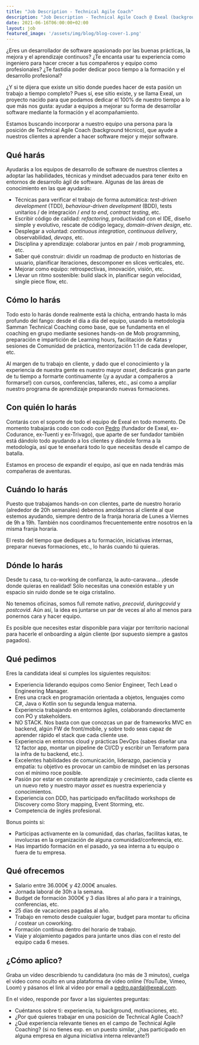 ```yaml
---
title: "Job Description - Technical Agile Coach"
description: "Job Description - Technical Agile Coach @ Exeal (background técnico, 100% remoto, 30h/w, €36−42K)"
date: 2021-06-16T06:00:00+02:00
layout: job
featured_image: '/assets/img/blog/blog-cover-1.png'
---
```


¿Eres un desarrollador de software apasionado por las buenas prácticas, la mejora y el aprendizaje continuos? ¿Te encanta usar tu experiencia como ingeniero para hacer crecer a tus compañeros y equipo como profesionales? ¿Te fastidia poder dedicar poco tiempo a la formación y el desarrollo profesional?

¿Y si te dijera que existe un sitio donde puedes hacer de esta pasión un trabajo a tiempo completo? Pues sí, ese sitio existe, y se llama Exeal, un proyecto nacido para que podamos dedicar el 100% de nuestro tiempo a lo que más nos gusta: ayudar a equipos a mejorar su forma de desarrollar software mediante la formación y el acompañamiento.

Estamos buscando incorporar a nuestro equipo una persona para la posición de Technical Agile Coach (background técnico), que ayude a nuestros clientes a aprender a hacer software mejor y mejor software.

## Qué harás

Ayudarás a los equipos de desarrollo de software de nuestros clientes a adoptar las habilidades, técnicas y mindset adecuados para tener éxito en entornos de desarrollo ágil de software. Algunas de las áreas de conocimiento en las que ayudarás:

- Técnicas para verificar el trabajo de forma automática: *test-driven development* (TDD), *behaviour-driven development* (BDD), tests unitarios / de integración / *end to end*, *contract testing*, etc.
- Escribir código de calidad: *refactoring*, productividad con el IDE, diseño simple y evolutivo, rescate de código legacy, *domain-driven design*, etc.
- Desplegar a voluntad: *continuous integration*, *continuous delivery*, observabilidad, *devops*, etc.
- Disciplina y aprendizaje: colaborar juntos en pair / mob programming, etc.
- Saber qué construir: dividir un roadmap de producto en historias de usuario, planificar iteraciones, descomponer en slices verticales, etc.
- Mejorar como equipo: retrospectivas, innovación, visión, etc.
- Llevar un ritmo sostenible: build slack in, planificar según velocidad, single piece flow, etc.

## Cómo lo harás

Todo esto lo harás donde realmente está la chicha, entrando hasta lo más profundo del fango: desde el día a día del equipo, usando la metodología Samman Technical Coaching como base, que se fundamenta en el coaching en grupo mediante sesiones hands-on de Mob programming, preparación e impartición de Learning hours, facilitación de Katas y sesiones de Comunidad de práctica, mentorización 1:1 de cada developer, etc.

Al margen de tu trabajo en cliente, y dado que el conocimiento y la experiencia de nuestra gente es nuestro mayor *asset*, dedicarás gran parte de tu tiempo a formarte continuamente (¡y a ayudar a compañeros a formarse!) con cursos, conferencias, talleres, etc., así como a ampliar nuestro programa de aprendizaje preparando nuevas formaciones.

## Con quién lo harás

Contarás con el soporte de todo el equipo de Exeal en todo momento. De momento trabajarás codo con codo con [Pedro](https://www.linkedin.com/in/ppardalj/) (fundador de Exeal, ex-Codurance, ex-Tuenti y ex-Trivago), que aparte de ser fundador también está dándolo todo ayudando a los clientes y dándole forma a la metodología, así que te enseñará todo lo que necesitas desde el campo de batalla.

Estamos en proceso de expandir el equipo, así que en nada tendrás más compañeras de aventuras.

## Cuándo lo harás

Puesto que trabajamos hands-on con clientes, parte de nuestro horario (alrededor de 20h semanales) debemos amoldarnos al cliente al que estemos ayudando, siempre dentro de la franja horaria de Lunes a Viernes de 9h a 19h. También nos coordinamos frecuentemente entre nosotros en la misma franja horaria.

El resto del tiempo que dediques a tu formación, iniciativas internas, preparar nuevas formaciones, etc., lo harás cuando tú quieras.

## Dónde lo harás

Desde tu casa, tu co-working de confianza, la auto-caravana... ¡desde donde quieras en realidad! Sólo necesitas una conexión estable y un espacio sin ruido donde se te oiga cristalino.

No tenemos oficinas, somos full remote nativo, *precovid*, *duringcovid* y *postcovid*. Aún así, la idea es juntarse un par de veces al año al menos para ponernos cara y hacer equipo.

Es posible que necesites estar disponible para viajar por territorio nacional para hacerle el onboarding a algún cliente (por supuesto siempre a gastos pagados).

## Qué pedimos

Eres la candidata ideal si cumples los siguientes requisitos:

- Experiencia liderando equipos como Senior Engineer, Tech Lead o Engineering Manager.
- Eres una crack en programación orientada a objetos, lenguajes como C#, Java o Kotlin son tu segunda lengua materna.
- Experiencia trabajando en entornos ágiles, colaborando directamente con PO y stakeholders.
- NO STACK. Nos basta con que conozcas un par de frameworks MVC en backend, algún FW de front/mobile, y sobre todo seas capaz de aprender rápido el stack que cada cliente use.
- Experiencia en entornos cloud y prácticas DevOps (sabes diseñar una 12 factor app, montar un pipeline de CI/CD y escribir un Terraform para la infra de tu backend, etc.).
- Excelentes habilidades de comunicación, liderazgo, paciencia y empatía: tu objetivo es provocar un cambio de mindset en las personas con el mínimo roce posible.
- Pasión por estar en constante aprendizaje y crecimiento, cada cliente es un nuevo reto y nuestro mayor *asset* es nuestra experiencia y conocimientos.
- Experiencia con DDD, has participado en/facilitado workshops de Discovery como Story mapping, Event Storming, etc.
- Competencia de inglés profesional.

Bonus points si:
- Participas activamente en la comunidad, das charlas, facilitas katas, te involucras en la organización de alguna comunidad/conferencia, etc.
- Has impartido formación en el pasado, ya sea interna a tu equipo o fuera de tu empresa.

## Qué ofrecemos

- Salario entre 36.000€ y 42.000€ anuales.
- Jornada laboral de 30h a la semana.
- Budget de formación 3000€ y 3 días libres al año para ir a trainings, conferencias, etc.
- 25 días de vacaciones pagadas al año.
- Trabajo en remoto desde cualquier lugar, budget para montar tu oficina / costear un coworking.
- Formación continua dentro del horario de trabajo.
- Viaje y alojamiento pagados para juntarte unos días con el resto del equipo cada 6 meses.

## ¿Cómo aplico?

Graba un vídeo describiendo tu candidatura (no más de 3 minutos), cuelga el video como oculto en una plataforma de video online (YouTube, Vimeo, Loom) y pásanos el link al vídeo por email a [pedro.pardal@exeal.com](mailto:pedro.pardal@exeal.com).

En el video, responde por favor a las siguientes preguntas:
- Cuéntanos sobre ti: experiencia, tu background, motivaciones, etc.
- ¿Por qué quieres trabajar en una posición de Technical Agile Coach?
- ¿Qué experiencia relevante tienes en el campo de Technical Agile Coaching? (si no tienes exp. en un puesto similar, ¿has participado en alguna empresa en alguna iniciativa interna relevante?)
